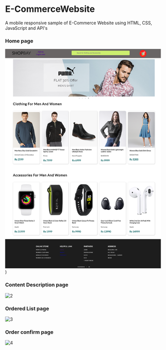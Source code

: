# E-CommerceWebsite
 A mobile responsive sample of E-Commerce Website using HTML, CSS, JavaScript and API's
 
 
 
### Home page
![1](https://github.com/Sumank02/SK_ecommerce_web/blob/main/Web_Snap/shopbay%20page.png?raw=true))



### Content Description page
![2](https://user-images.githubusercontent.com/17312616/65086777-b1beb080-d9d0-11e9-9e2b-af3b7210bdf3.png)



### Ordered List page
![3](https://user-images.githubusercontent.com/17312616/65086778-b2574700-d9d0-11e9-9377-8e4886f582a8.png)



### Order confirm page
![4](https://user-images.githubusercontent.com/17312616/65086779-b2efdd80-d9d0-11e9-95d5-4b1a48eafe04.png)
